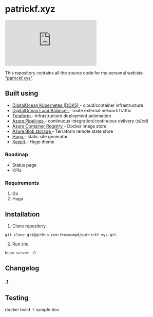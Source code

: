 # patrickf.xyz
[![Build Status](https://dev.azure.com/freemanpd36/freemanpd36/_apis/build/status/freemanpd.patrickf.xyz?branchName=master)](https://dev.azure.com/freemanpd36/freemanpd36/_build/latest?definitionId=5&branchName=master)

This repository contains all the source code for my personal webiste ["patrickf.xyz"](https://patrickf.xyz).

## Built using
* [ DigitalOcean Kubernetes (DOKS) ](https://www.digitalocean.com/) - cloud/container infrastructure
* [ DigitalOcean Load Balancer ](https://www.digitalocean.com/) - route external network traffic
* [ Teraform  ](https://www.terraform.io/) - infrastructure deployment automation
* [ Azure Pipelines ](https://azure.microsoft.com/en-us/services/devops/pipelines/) - continuous integration/continuous delivery (ci/cd)
* [ Azure Container Registry ](https://azure.microsoft.com/en-us/services/container-registry/) - Docker image store
* [ Azure Blob storage ](https://azure.microsoft.com/en-us/services/storage/blobs/) - Terraform remote state store
* [ Hugo ](https://gohugo.io/) - static site generator
* [ KeepIt ](https://github.com/Fastbyte01/KeepIt) - Hugo theme

### Roadmap
* Status page
* KPIs

### Requirements
1. Go
1. Hugo

## Installation
1. Clone repository
```
git clone git@github.com:freemanpd/patrickf.xyz.git
```

2. Run site
```
hugo server -D
```

## Changelog

### .1

## Testing
docker build -t sample:dev